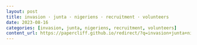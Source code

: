 ```yaml
---
layout: post
title: invasion · junta · nigeriens · recruitment · volunteers
date: 2023-08-16
categories: [invasion, junta, nigeriens, recruitment, volunteers]
content_url: https://papercliff.github.io/redirect/?q=invasion+junta+nigeriens+recruitment+volunteers&tbs=cdr:1,cd_min:8/15/2023,cd_max:8/17/2023
---
```

